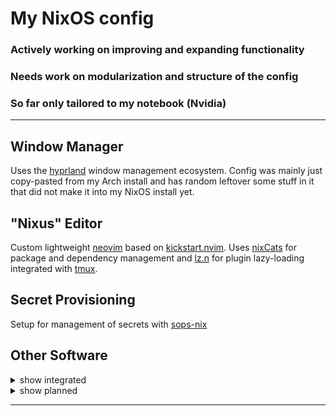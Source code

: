 
# My NixOS config
### Actively working on improving and expanding functionality
### Needs work on modularization and structure of the config
### So far only tailored to my notebook (Nvidia)
---

## Window Manager 

Uses the [hyprland](https://github.com/hyprwm/Hyprland) window management ecosystem. Config was mainly just copy-pasted from my Arch install and has random leftover some stuff in it that did not make it into my NixOS install yet.

## "Nixus" Editor

Custom lightweight [neovim](https://github.com/neovim/neovim) based on [kickstart.nvim](https://github.com/nvim-lua/kickstart.nvim). Uses [nixCats](https://github.com/BirdeeHub/nixCats-nvim) for package and dependency management and [lz.n](https://github.com/nvim-neorocks/lz.n) for plugin lazy-loading integrated with [tmux](https://github.com/tmux/tmux).

## Secret Provisioning

Setup for management of secrets with [sops-nix](https://github.com/Mic92/sops-nix)

## Other Software

<details>
  <summary>show integrated</summary>

  - [zsh](https://www.zsh.org/)
  - [kitty](https://github.com/kovidgoyal/kitty)
  - custom hardened [Firefox](https://hg.mozilla.org/mozilla-central/), addons included
  - Steam
  - Discord

</details>

<details>
  <summary>show planned</summary>
  
  - create $user variable in flake and inherit
  - setup bluetooth
  - [YouTube Music](https://github.com/th-ch/youtube-music)
  - [custom](https://github.com/Neurarian/ags-bar) [ags](https://github.com/Aylur/ags) bar
  - add [hyprspace](https://github.com/KZDKM/Hyprspace)
  - ags widgets
  - write nix wrappers for nvim lua
  - switch to [Wezterm](https://github.com/wez/wezterm)?

</details>

---
